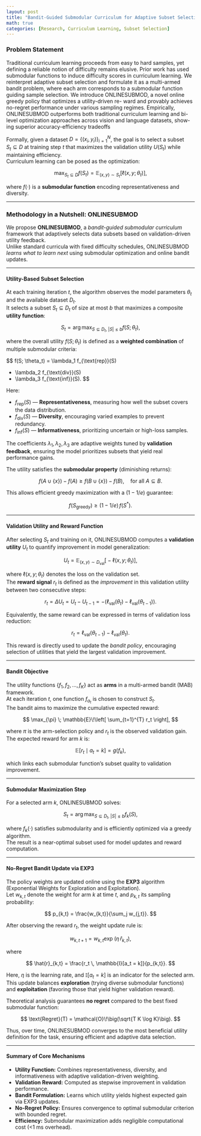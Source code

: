```yaml
---
layout: post
title: "Bandit-Guided Submodular Curriculum for Adaptive Subset Selection"
math: true
categories: [Research, Curriculum Learning, Subset Selection]
---
```


### Problem Statement

Traditional curriculum learning proceeds from easy to hard samples, yet defining
a reliable notion of difficulty remains elusive. Prior work has used submodular
functions to induce difficulty scores in curriculum learning. We reinterpret adaptive
subset selection and formulate it as a multi-armed bandit problem, where each
arm corresponds to a submodular function guiding sample selection. We introduce
ONLINESUBMOD, a novel online greedy policy that optimizes a utility-driven re-
ward and provably achieves no-regret performance under various sampling regimes.
Empirically, ONLINESUBMOD outperforms both traditional curriculum learning
and bi-level optimization approaches across vision and language datasets, show-
ing superior accuracy-efficiency tradeoffs


Formally, given a dataset $D = \{(x_i, y_i)\}_{i=1}^N$, the goal is to select a subset  
$S_t \subseteq D$ at training step $t$ that maximizes the validation utility $U(S_t)$ while maintaining efficiency.  
Curriculum learning can be posed as the optimization:

$$
\max_{S_t \subseteq D} f(S_t) = \mathbb{E}_{(x,y)\sim S_t} [ \ell(x, y; \theta_t) ],
$$

where $f(\cdot)$ is a **submodular function** encoding representativeness and diversity.

---

### Methodology in a Nutshell: ONLINESUBMOD

We propose **ONLINESUBMOD**, a *bandit-guided submodular curriculum* framework that adaptively selects data subsets based on validation-driven utility feedback.  
Unlike standard curricula with fixed difficulty schedules, ONLINESUBMOD *learns what to learn next* using submodular optimization and online bandit updates.

---

####  Utility-Based Subset Selection

At each training iteration $t$, the algorithm observes the model parameters $\theta_t$ and the available dataset $D_t$.  
It selects a subset $S_t \subseteq D_t$ of size at most $b$ that maximizes a composite **utility function**:

$$
S_t = \arg\max_{S \subseteq D_t,\; |S| \le b} f(S; \theta_t),
$$

where the overall utility $f(S; \theta_t)$ is defined as a **weighted combination** of multiple submodular criteria:


$$
f(S; \theta_t)
= \lambda_1 f_{\text{rep}}(S)
+ \lambda_2 f_{\text{div}}(S)
+ \lambda_3 f_{\text{inf}}(S).
$$



Here:

- $f_{\text{rep}}(S)$ — **Representativeness**, measuring how well the subset covers the data distribution.  
- $f_{\text{div}}(S)$ — **Diversity**, encouraging varied examples to prevent redundancy.  
- $f_{\text{inf}}(S)$ — **Informativeness**, prioritizing uncertain or high-loss samples.  

The coefficients $\lambda_1, \lambda_2, \lambda_3$ are adaptive weights tuned by **validation feedback**, ensuring the model prioritizes subsets that yield real performance gains.

The utility satisfies the **submodular property** (diminishing returns):

$$
f(A \cup \{x\}) - f(A)
  \ge f(B \cup \{x\}) - f(B),
  \quad \text{for all } A \subseteq B.
$$

This allows efficient greedy maximization with a $(1 - 1/e)$ guarantee:

$$
f(S_{\text{greedy}}) \ge (1 - 1/e)\, f(S^*).
$$

---

#### Validation Utility and Reward Function

After selecting $S_t$ and training on it, ONLINESUBMOD computes a **validation utility** $U_t$ to quantify improvement in model generalization:

$$
U_t = \mathbb{E}_{(x, y) \sim D_{\text{val}}}
      \big[ -\ell(x, y; \theta_t) \big],
$$

where $\ell(x, y; \theta_t)$ denotes the loss on the validation set.  
The **reward signal** $r_t$ is defined as the *improvement* in this validation utility between two consecutive steps:

$$
r_t = \Delta U_t
    = U_t - U_{t-1}
    = -\big( \ell_{\text{val}}(\theta_t)
             - \ell_{\text{val}}(\theta_{t-1}) \big).
$$

Equivalently, the same reward can be expressed in terms of validation loss reduction:

$$
r_t = \ell_{\text{val}}(\theta_{t-1}) - \ell_{\text{val}}(\theta_t).
$$

This reward is directly used to update the *bandit policy*, encouraging selection of utilities that yield the largest validation improvement.

---

####  Bandit Objective

The utility functions $\{ f_1, f_2, \dots, f_K \}$ act as **arms** in a multi-armed bandit (MAB) framework.  
At each iteration $t$, one function $f_{a_t}$ is chosen to construct $S_t$.  
The bandit aims to maximize the cumulative expected reward:

$$
\max_{\pi} \;
\mathbb{E}\!\left[
  \sum_{t=1}^{T} r_t
\right],
$$

where $\pi$ is the arm-selection policy and $r_t$ is the observed validation gain.  
The expected reward for arm $k$ is:

$$
\mathbb{E}[r_t \mid a_t = k] = g(f_k),
$$

which links each submodular function’s subset quality to validation improvement.

---

####  Submodular Maximization Step

For a selected arm $k$, ONLINESUBMOD solves:

$$
S_t = \arg\max_{S \subseteq D_t,\; |S| \le b} f_k(S),
$$

where $f_k(\cdot)$ satisfies submodularity and is efficiently optimized via a greedy algorithm.  
The result is a near-optimal subset used for model updates and reward computation.

---

####  No-Regret Bandit Update via EXP3

The policy weights are updated online using the **EXP3** algorithm (Exponential Weights for Exploration and Exploitation).  
Let $w_{k,t}$ denote the weight for arm $k$ at time $t$, and $p_{k,t}$ its sampling probability:

$$
p_{k,t} = \frac{w_{k,t}}{\sum_j w_{j,t}}.
$$

After observing the reward $r_t$, the weight update rule is:

$$
w_{k,t+1}
  = w_{k,t}
    \exp\!\big(\eta\, \hat{r}_{k,t}\big),
$$

where  

$$
\hat{r}_{k,t}
  = \frac{r_t \, \mathbb{I}[a_t = k]}{p_{k,t}}.
$$

Here, $\eta$ is the learning rate, and $\mathbb{I}[a_t = k]$ is an indicator for the selected arm.  
This update balances **exploration** (trying diverse submodular functions) and **exploitation** (favoring those that yield higher validation reward).

Theoretical analysis guarantees **no regret** compared to the best fixed submodular function:

$$
\text{Regret}(T)
  = \mathcal{O}\!\big(\sqrt{T K \log K}\big).
$$

Thus, over time, ONLINESUBMOD converges to the most beneficial utility definition for the task, ensuring efficient and adaptive data selection.

---

#### Summary of Core Mechanisms

- **Utility Function:** Combines representativeness, diversity, and informativeness with adaptive validation-driven weighting.  
- **Validation Reward:** Computed as stepwise improvement in validation performance.  
- **Bandit Formulation:** Learns which utility yields highest expected gain via EXP3 updates.  
- **No-Regret Policy:** Ensures convergence to optimal submodular criterion with bounded regret.  
- **Efficiency:** Submodular maximization adds negligible computational cost (<1 ms overhead).

